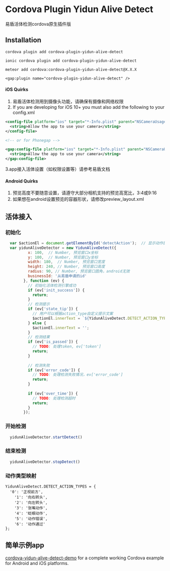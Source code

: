 # Cordova Plugin Yidun Alive Detect

易盾活体检测cordova原生插件版

## Installation

```
cordova plugin add cordova-plugin-yidun-alive-detect

ionic cordova plugin add cordova-plugin-yidun-alive-detect

meteor add cordova:cordova-plugin-yidun-alive-detect@X.X.X

<gap:plugin name="cordova-plugin-yidun-alive-detect" />
```

#### iOS Quirks
1. 易盾活体检测用到摄像头功能，请确保有摄像和网络权限
2. If you are developing for iOS 10+ you must also add the following to your config.xml

```xml
<config-file platform="ios" target="*-Info.plist" parent="NSCameraUsageDescription" overwrite="true">
  <string>Allow the app to use your camera</string>
</config-file>

<!-- or for Phonegap -->

<gap:config-file platform="ios" target="*-Info.plist" parent="NSCameraUsageDescription" overwrite="true">
  <string>Allow the app to use your camera</string>
</gap:config-file>
```
3.app接入活体设置（如权限设置等）请参考易盾文档

#### Android Quirks

1. 预览高度不要随意设置，请遵守大部分相机支持的预览高宽比，3:4或9:16
2. 如果想在android设置预览的容器形状，请修改preview_layout.xml

## 活体接入

### 初始化
```js
  var $actionEl = document.getElementById('detectAction');  // 显示动作提示的元素
  var yidunAliveDetector = new YidunAliveDetect({
          x: 100,  // Number, 预览窗口x坐标
          y: 100,  // Number, 预览窗口y坐标
          width: 180,  // Number, 预览窗口宽度
          height: 240, // Number, 预览窗口高度
          radius: 90, // Number, 预览窗口圆角，android无效
          businessId: '从易盾申请的id'
        }, function (ev) {
          // 初始化活体检测引擎成功
          if (ev['init_success']) {
            return;
          }
          // 检测提示
          if (ev['state_tip']) {
            // 用户可以根据action_type自定义提示文案
            $actionEl.innerText = `${YidunAliveDetect.DETECT_ACTION_TYPES[ev['action_type']]}--文案: ${ev['state_tip']}`;
          } else {
            $actionEl.innerText = '';
          }
          // 检测结果
          if (ev['is_passed']) {
            // TODO: 处理token, ev['token']
            return;
          }
          
          // 检测失败
          if (ev['error_code']) {
            // TODO: 处理检测失败情况，ev['error_code']
            return;
          }
          
          if (ev['over_time']) {
            // TODO: 处理检测超时
            return;
          }
        });
```

### 开始检测
```js
  yidunAliveDetector.startDetect()
```

### 结束检测
```js
  yidunAliveDetector.stopDetect()
```

### 动作类型映射
```
YidunAliveDetect.DETECT_ACTION_TYPES = {
  '0': '正视前方',
	'1': '向右转头',
	'2': '向左转头',
	'3': '张嘴动作',
	'4': '眨眼动作',
	'5': '动作错误',
	'6': '动作通过'
};
```

## 简单示例app

<a href="https://github.com/yidun/alive-cordova-plugin-demo">cordova-yidun-alive-detect-demo</a> for a complete working Cordova example for Android and iOS platforms.

